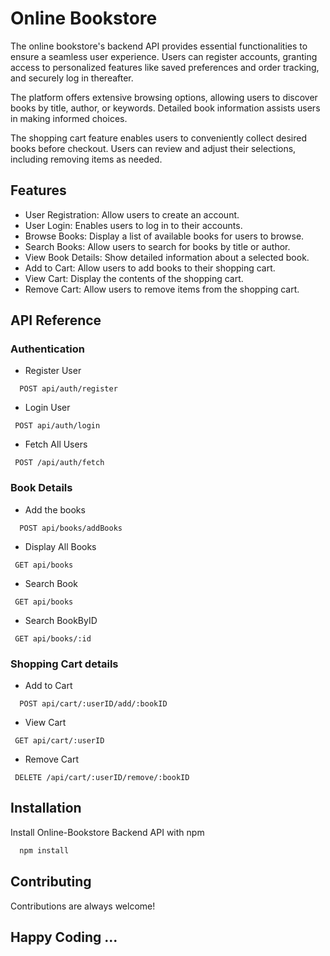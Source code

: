 
# Online Bookstore

The online bookstore's backend API provides essential functionalities to ensure a seamless user experience. Users can register accounts, granting access to personalized features like saved preferences and order tracking, and securely log in thereafter.

The platform offers extensive browsing options, allowing users to discover books by title, author, or keywords. Detailed book information assists users in making informed choices.

The shopping cart feature enables users to conveniently collect desired books before checkout. Users can review and adjust their selections, including removing items as needed.

## Features

- User Registration: Allow users to create an account.
- User Login: Enables users to log in to their accounts.
- Browse Books: Display a list of available books for users to browse.
- Search Books: Allow users to search for books by title or author.
- View Book Details: Show detailed information about a selected book.
- Add to Cart: Allow users to add books to their shopping cart.
- View Cart: Display the contents of the shopping cart.
- Remove Cart: Allow users to remove items from the shopping cart.


## API Reference

### Authentication
- Register User

```http
  POST api/auth/register
```
- Login User
```http
 POST api/auth/login
```

- Fetch All Users
```http
 POST /api/auth/fetch
```

### Book Details
- Add the books
```http
  POST api/books/addBooks
```
- Display All Books
```http
 GET api/books
```
- Search Book
```http
 GET api/books
```

- Search BookByID
```http
 GET api/books/:id
```

### Shopping Cart details
- Add to Cart

```http
  POST api/cart/:userID/add/:bookID
```
- View Cart
```http
 GET api/cart/:userID
```

- Remove Cart
```http
 DELETE /api/cart/:userID/remove/:bookID
```
## Installation

Install Online-Bookstore Backend API with npm

```bash
  npm install 
```
    
## Contributing

Contributions are always welcome!

## Happy Coding ...
